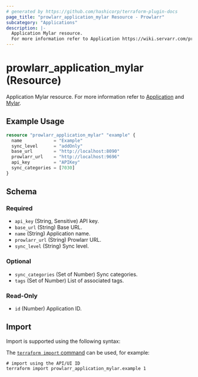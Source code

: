 ```yaml
---
# generated by https://github.com/hashicorp/terraform-plugin-docs
page_title: "prowlarr_application_mylar Resource - Prowlarr"
subcategory: "Applications"
description: |-
  Application Mylar resource.
  For more information refer to Application https://wiki.servarr.com/prowlarr/settings#applications and Mylar https://wiki.servarr.com/prowlarr/supported#mylar.
---
```


# prowlarr_application_mylar (Resource)

<!-- subcategory:Applications -->
Application Mylar resource.
For more information refer to [Application](https://wiki.servarr.com/prowlarr/settings#applications) and [Mylar](https://wiki.servarr.com/prowlarr/supported#mylar).

## Example Usage

```terraform
resource "prowlarr_application_mylar" "example" {
  name            = "Example"
  sync_level      = "addOnly"
  base_url        = "http://localhost:8090"
  prowlarr_url    = "http://localhost:9696"
  api_key         = "APIKey"
  sync_categories = [7030]
}
```

<!-- schema generated by tfplugindocs -->
## Schema

### Required

- `api_key` (String, Sensitive) API key.
- `base_url` (String) Base URL.
- `name` (String) Application name.
- `prowlarr_url` (String) Prowlarr URL.
- `sync_level` (String) Sync level.

### Optional

- `sync_categories` (Set of Number) Sync categories.
- `tags` (Set of Number) List of associated tags.

### Read-Only

- `id` (Number) Application ID.

## Import

Import is supported using the following syntax:

The [`terraform import` command](https://developer.hashicorp.com/terraform/cli/commands/import) can be used, for example:

```shell
# import using the API/UI ID
terraform import prowlarr_application_mylar.example 1
```
